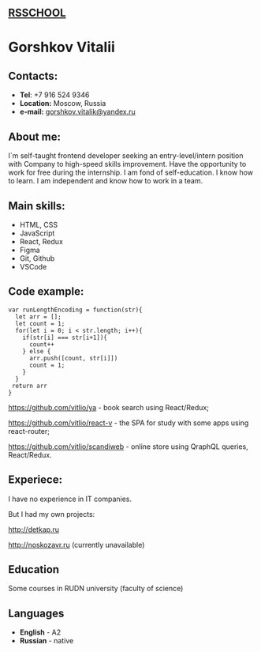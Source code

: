 [RSSCHOOL](app.rs.rschool)
-----
Gorshkov Vitalii
======
Contacts:
-----
* __Tel__: +7 916 524 9346
* __Location:__ Moscow, Russia
* __e-mail:__ gorshkov.vitalik@yandex.ru

About me:
-----
I`m self-taught frontend developer seeking an entry-level/intern position with Company to high-speed skills improvement. Have the opportunity to work for free during the internship. I am fond of self-education. I know how to learn. I am independent and know how to work in a team.

Main skills:
-----
* HTML, CSS
* JavaScript 
* React, Redux
* Figma
* Git, Github
* VSCode

Code example:
-----
```
var runLengthEncoding = function(str){
  let arr = [];
  let count = 1;
  for(let i = 0; i < str.length; i++){
    if(str[i] === str[i+1]){
      count++
    } else {
      arr.push([count, str[i]])
      count = 1;
    }
  }
 return arr
}
```
https://github.com/vitlio/ya - book search using React/Redux;

https://github.com/vitlio/react-v - the SPA for study with some apps using react-router;

https://github.com/vitlio/scandiweb - online store using QraphQL queries, React/Redux.

Experiece:
-----
I have no experience in IT companies. 

But I had my own projects: 

http://detkap.ru 

http://noskozavr.ru (currently unavailable)

Education
-----
Some courses in RUDN university (faculty of science)

Languages
-----
* __English__ - A2
* __Russian__ - native